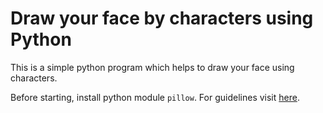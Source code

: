 # Draw your face by characters using Python
This is a simple python program which helps to draw your face using characters. 

Before starting, install python module ```pillow```. For guidelines visit [here](https://pillow.readthedocs.io/en/latest/installation.html).
